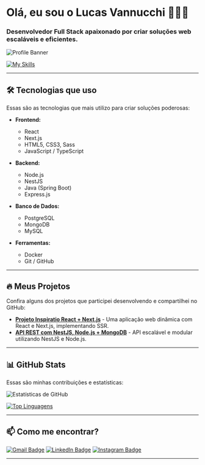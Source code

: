 # Olá, eu sou o Lucas Vannucchi 👨‍💻👋

### Desenvolvedor **Full Stack** apaixonado por criar soluções web escaláveis e eficientes.

![Profile Banner](https://img.shields.io/badge/-Desenvolvedor%20Full%20Stack%20-%230078D4?style=flat-square&logo=react&logoColor=white)

[![My Skills](https://skillicons.dev/icons?i=js,ts,html,css,react,next,nest,java,postgres,mongo,docker)](https://skillicons.dev)

---

## 🛠 Tecnologias que uso

Essas são as tecnologias que mais utilizo para criar soluções poderosas:

- **Frontend:**
  - React
  - Next.js
  - HTML5, CSS3, Sass
  - JavaScript / TypeScript

- **Backend:**
  - Node.js
  - NestJS
  - Java (Spring Boot)
  - Express.js

- **Banco de Dados:**
  - PostgreSQL
  - MongoDB
  - MySQL

- **Ferramentas:**
  - Docker
  - Git / GitHub

---

## 🔥 Meus Projetos

Confira alguns dos projetos que participei desenvolvendo e compartilhei no GitHub:

- [**Projeto Inspiratio React + Next.js**](https://github.com/Pandora-Tech-Solutions/inspiration-frontend) - Uma aplicação web dinâmica com React e Next.js, implementando SSR.
- [**API REST com NestJS, Node.js + MongoDB**](https://github.com/CodeInnove/API-INSPIRATIO-1.0) - API escalável e modular utilizando NestJS e Node.js.

---

## 📊 GitHub Stats

Essas são minhas contribuições e estatísticas:

![Estatísticas de GitHub](https://github-readme-stats.vercel.app/api?username=LucasVannucchi&show_icons=true&hide_title=true&count_private=true&hide=prs&theme=radical)

[![Top Linguagens](https://github-readme-stats.vercel.app/api/top-langs/?username=LucasVannucchi&langs_count=5&theme=radical&layout=compact)](https://github.com/LucasVannucchi)

---

## 📫 Como me encontrar?

[![Gmail Badge](https://img.shields.io/badge/Email-%23D14836?style=flat-square&logo=gmail&logoColor=white)](mailto:lucasvannucchi16@gmail.com)
[![LinkedIn Badge](https://img.shields.io/badge/LinkedIn-%230A66C2?style=flat-square&logo=linkedin&logoColor=white)](https://www.linkedin.com/in/lucas-vannucchi-072743239)
[![Instagram Badge](https://img.shields.io/badge/Instagram-%23E4405F?style=flat-square&logo=instagram&logoColor=white)](https://www.instagram.com/vannucchi__?igsh=emV5NGY1aTdqcDI0 )
  
---
